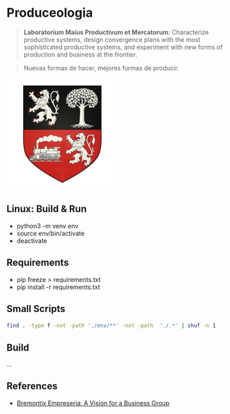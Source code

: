 # Produceologia

> **Laboratorium Maius Productivum et Mercatorum**: Characterize productive systems, design convergence plans with the most sophisticated productive systems, and experiment with new forms of production and business at the frontier.

> Nuevas formas de hacer, mejores formas de producir.

![Produceologia Logo](https://raw.githubusercontent.com/csiglab/Meta/refs/heads/main/img/resized/bremontix-laboratorio-procuceologia_256x256.png)

## Linux: Build & Run

- python3 -m venv env
- source env/bin/activate
- deactivate

## Requirements

- pip freeze > requirements.txt
- pip install -r requirements.txt

## Small Scripts

```bash
find . -type f -not -path './env/**' -not -path  './.*' | shuf -n 1
```

## Build

...

## References

- [Bremontix Empreseria: A Vision for a Business Group](https://www.notion.so/Bremontix-Empreseria-A-Vision-for-a-Business-Group-17dd38c7497c80c6ae3cc59eb66fcab2?source=copy_link)